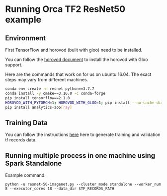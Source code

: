 # Running Orca TF2 ResNet50 example


## Environment

First TensorFlow and horovod (built with gloo) need to be installed.

You can follow the [horovod document](https://github.com/horovod/horovod/blob/master/docs/install.rst) to install the horovod with Gloo support.

Here are the commands that work on for us on ubuntu 16.04. The exact steps may vary from different machines.

```bash
conda env create -n resnet python==3.7.7
conda install -y cmake==3.16.0 -c conda-forge
pip install tensorflow==2.1.0
HOROVOD_WITH_PYTORCH=1; HOROVOD_WITH_GLOO=1; pip install --no-cache-dir horovod==0.19.2
pip install analytics-zoo[ray]
```

## Training Data

You can follow the instructions [here](https://github.com/tensorflow/models/tree/master/research/slim#an-automated-script-for-processing-imagenet-data) here
to generate training and validation tf records data.


## Running multiple process in one machine using Spark Standalone

Example command:

```
python -u resnet-50-imagenet.py --cluster_mode standalone --worker_num 8 --executor_cores 18 --data_dir $TF_RECORDS_PATH
```

